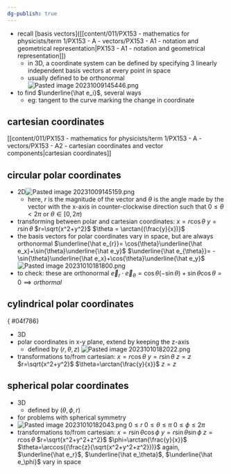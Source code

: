 ```yaml
---
dg-publish: true
---
```


- recall [basis vectors]([[content/011/PX153 - mathematics for physicists/term 1/PX153 - A - vectors/PX153 - A1 - notation and geometrical representation\|PX153 - A1 - notation and geometrical representation]])
	- in 3D, a coordinate system can be defined by specifying 3 linearly independent basis vectors at every point in space
	- usually defined to be orthonormal ![Pasted image 20231009145446.png](/img/user/pics/Pasted%20image%2020231009145446.png)
- to find $\underline{\hat e_i}$, several ways
	- eg: tangent to the curve marking the change in coordinate
## cartesian coordinates
[[content/011/PX153 - mathematics for physicists/term 1/PX153 - A - vectors/PX153 - A2 - cartesian coordinates and vector components\|cartesian coordinates]]
## circular polar coordinates
- 2D![Pasted image 20231009145159.png](/img/user/pics/Pasted%20image%2020231009145159.png)
	- here, $r$ is the magnitude of the vector and $\theta$ is the angle made by the vector with the x-axis in counter-clockwise direction such that $0 \leq \theta < 2\pi$ or $\theta \in [0,2\pi)$
- transforming between polar and cartesian coordinates:
	 $x = r \cos{\theta}$
	 $y = r \sin{\theta}$
		 $r=\sqrt{x^2+y^2}$
		 $\theta = \arctan{(\frac{y}{x})}$
- the basis vectors for polar coordinates vary in space, but are always orthonormal
		$\underline{\hat e_{r}}= \cos{\theta}\underline{\hat e_x}+\sin{\theta}\underline{\hat e_y}$
		$\underline{\hat e_{\theta}}= -\sin{\theta}\underline{\hat e_x}+\cos{\theta}\underline{\hat e_y}$
			![Pasted image 20231010181800.png](/img/user/pics/Pasted%20image%2020231010181800.png)
- to check: these are orthonormal
	$\vec e_r \cdot \vec e_\theta=\cos{\theta}(-\sin{\theta})+\sin{\theta}\cos{\theta}=0\implies orthormal$
## cylindrical polar coordinates
{ #04f786}


- 3D
- polar coordinates in x-y plane, extend by keeping the z-axis
	- defined by $(r,\theta,z)$
![Pasted image 20231010182022.png](/img/user/pics/Pasted%20image%2020231010182022.png)
- transformations to/from cartesian:
		$x=r\cos{\theta}$
		$y=r\sin{\theta}$
		$z=z$
			$r=\sqrt{x^2+y^2}$
			$\theta=\arctan{\frac{y}{x}}$
			$z=z$
## spherical polar coordinates
- 3D
	- defined by $(\theta, \phi, r)$
- for problems with spherical symmetry
- ![Pasted image 20231010182043.png](/img/user/pics/Pasted%20image%2020231010182043.png)
		$0\leq r$
		$0\leq \theta \leq \pi$
		$0\leq \phi \leq 2\pi$
- transformations to/from cartesian:
		$x = r\sin{\theta}\cos{\phi}$
		$y=r\sin{\theta}\sin{\phi}$
		$z=r\cos{\theta}$
			$r=\sqrt{x^2+y^2+z^2}$
			$\phi=\arctan{\frac{y}{x}}$
			$\theta=\arccos{(\frac{z}{\sqrt{x^2+y^2+z^2}})}$
		again, $\underline{\hat e_r}$, $\underline{\hat e_\theta}$, $\underline{\hat e_\phi}$ vary in space		